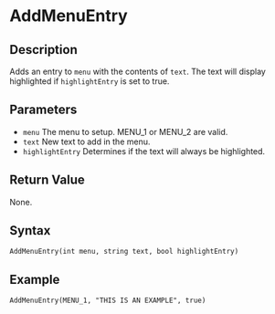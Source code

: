 # AddMenuEntry

## Description
Adds an entry to `menu` with the contents of `text`. The text will display highlighted if `highlightEntry` is set to true.

## Parameters
- `menu`
The menu to setup. MENU_1 or MENU_2 are valid.
- `text`
New text to add in the menu.
- `highlightEntry`
Determines if the text will always be highlighted.

## Return Value
None.

## Syntax
```
AddMenuEntry(int menu, string text, bool highlightEntry)
```

## Example
```
AddMenuEntry(MENU_1, "THIS IS AN EXAMPLE", true)
```